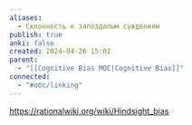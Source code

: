 ```yaml
---
aliases:
  - Склонность к запоздалым суждениям
publish: true
anki: false
created: 2024-04-26 15:02
parent:
  - "[[Cognitive Bias MOC|Cognitive Bias]]"
connected:
  - "#обс/linking"
---
```



https://rationalwiki.org/wiki/Hindsight_bias